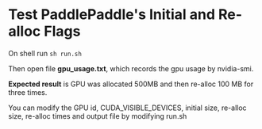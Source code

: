 # Test PaddlePaddle's Initial and Re-alloc Flags

On shell run `sh run.sh`

Then open file **gpu_usage.txt**, which records the gpu usage by nvidia-smi.

**Expected result** is GPU was allocated 500MB and then re-alloc 100 MB for three times.

You can modify the GPU id, CUDA_VISIBLE_DEVICES, initial size, re-alloc size, re-alloc times and output file by modifying
run.sh

